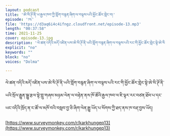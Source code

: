 ```yaml
---
layout: podcast
title: 'ཨེ་སི་ཊོ་ནི་ཡ་རྒྱལ་ཁབ་ཀྱི་གློག་བརྙན་ཞིག་ལ་བལྟས་པའི་མྱོང་ཚོར་གླེང་བ།'
episode: '༡༣'
file: 'https://d3aq6i4c4ifngz.cloudfront.net/episode-13.mp3'
length: "00:37:58"
time: 2021-11-25
cover: episode-13.jpg
description: 'ལེ་ཚན་འདིའི་མདོ་འཛིན་པས་ཨེ་སི་ཊོ་ནི་ཡའི་གློག་བརྙན་ཞིག་ལ་བལྟས་པའི་རང་གི་མྱོང་ཚོར་གླེང་སྟེ་ཨེ་སི་ཊོ་ནི་ཡའི་སྲོལ་རྒྱུན་སྒྱུ་རྩལ་སྟེ་གླུ་གཞས་མཉམ་ལེན་ལ་བརྟེན་ནས་ཁོ་ཚོའི་རྒྱལ་ཁབ་ལ་ཇི་ལྟར་རང་བཙན་ཐོབ་པ་དང་ཡང་འདིའི་ཁྲོད་ན་ང་ཚོ་ལ་མཁོ་བའི་བསླབ་བྱ་ཅི་ཞིག་ལེན་རྒྱུ་ཡོད་པ་སོགས་ཀྱི་ཐད་ནས་ཁ་བརྡ་བྱས་ཡོད།'
explicit: "no" 
keywords: ""
block: "no" 
voices: "Dolma"

---
```

ལེ་ཚན་འདིའི་མདོ་འཛིན་པས་ཨེ་སི་ཊོ་ནི་ཡའི་གློག་བརྙན་ཞིག་ལ་བལྟས་པའི་རང་གི་མྱོང་ཚོར་གླེང་སྟེ་ཨེ་སི་ཊོ་ནི་ཡའི་སྲོལ་རྒྱུན་སྒྱུ་རྩལ་སྟེ་གླུ་གཞས་མཉམ་ལེན་ལ་བརྟེན་ནས་ཁོ་ཚོའི་རྒྱལ་ཁབ་ལ་ཇི་ལྟར་རང་བཙན་ཐོབ་པ་དང་ཡང་འདིའི་ཁྲོད་ན་ང་ཚོ་ལ་མཁོ་བའི་བསླབ་བྱ་ཅི་ཞིག་ལེན་རྒྱུ་ཡོད་པ་སོགས་ཀྱི་ཐད་ནས་ཁ་བརྡ་བྱས་ཡོད།

 
[https://www.surveymonkey.com/r/karkhungep13](https://www.surveymonkey.com/r/karkhungep13)


